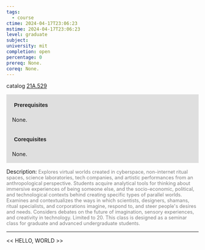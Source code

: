 ```yaml
---
tags:
  - course
ctime: 2024-04-17T23:06:23
mstime: 2024-04-17T23:06:23
level: graduate
subject: 
university: mit
completion: open
percentage: 0
prereq: None.
coreq: None.
---
```


catalog [21A.529](http://student.mit.edu/catalog/m21Aa.html#21A.529)

<span style="display: block; padding: 15px; background-color: rgb(100, 100, 100, 0.2);"><font id="m_prereq2124_0" style="display: block; font-family: Arial, sans-serif; font-weight: bold; padding: 5px">Prerequisites</font><br><span id="prereq2124_0">None.</span></span>
<span style="display: block; padding: 15px; background-color: rgb(100, 100, 100, 0.2);"><font id="m_coreq2124_0" style="display: block; font-family: Arial, sans-serif; font-weight: bold; padding: 5px">Corequisites</font><br><span id="coreq2124_0">None.</span></span>

<font style="">Description:</font>
<font style="color: grey; font-size: 0.8rem;">Explores virtual worlds created in cyberspace, non-internet ritual spaces, science laboratories, tech companies, and artistic performances from an anthropological perspective. Students acquire analytical tools for thinking about immersive experiences of being someone else, and the socio-economic, political, and technological contexts behind creating specific types of parallel worlds. Examines and contextualizes the ways in which scientists, designers, shamans, ritual specialists, and corporations imagine, respond to, and steer people's desires and needs. Considers debates on the future of imagination, sensory experiences, and creativity in technology. Limited to 20.  This class is designed as a seminar class for graduate and advanced undergraduate students.</font>



---

<< HELLO, WORLD >>
